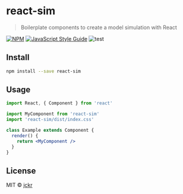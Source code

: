 # react-sim

> Boilerplate components to create a model simulation with React

[![NPM](https://img.shields.io/npm/v/react-sim.svg)](https://www.npmjs.com/package/react-sim) [![JavaScript Style Guide](https://img.shields.io/badge/code_style-standard-brightgreen.svg)](https://standardjs.com) ![test](https://github.com/jckr/react-sim/workflows/test/badge.svg)

## Install

```bash
npm install --save react-sim
```

## Usage

```jsx
import React, { Component } from 'react'

import MyComponent from 'react-sim'
import 'react-sim/dist/index.css'

class Example extends Component {
  render() {
    return <MyComponent />
  }
}
```

## License

MIT © [jckr](https://github.com/jckr)
